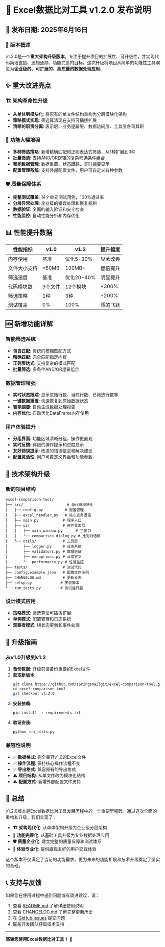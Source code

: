 # 🚀 Excel数据比对工具 v1.2.0 发布说明

## 📅 发布日期: 2025年6月16日

### 🎯 版本概述

v1.2.0是一个**重大架构升级版本**，专注于提升项目的扩展性、可升级性，并实现代码简洁直接、逻辑通顺、功能完善的目标。这次升级将项目从简单的功能性工具演进为**企业级的、可扩展的、高质量的数据处理应用**。

## ✨ 重大改进亮点

### 🏗️ 架构革命性升级
- **从单体到模块化**: 将原有的单文件结构重构为分层模块化架构
- **策略模式实现**: 筛选算法现在支持可插拔扩展
- **清晰的职责分离**: 表示层、业务逻辑层、数据访问层、工具层各司其职

### 🚀 功能大幅增强
- **多种筛选策略**: 新增精确匹配和正则表达式筛选，从1种扩展到3种
- **批量筛选**: 支持AND/OR逻辑的复杂筛选条件组合
- **智能数据管理**: 数据重置、状态跟踪、实时摘要显示
- **配置管理系统**: 支持外部配置文件，用户可自定义各种参数

### 🛡️ 质量保障体系
- **完整测试覆盖**: 14个单元测试用例，100%通过率
- **分层异常处理**: 企业级的错误处理和恢复机制
- **数据验证**: 全面的输入验证和安全检查
- **性能监控**: 自动性能分析和内存优化

## 📊 性能提升数据

| 性能指标 | v1.0 | v1.2 | 提升幅度 |
|---------|------|------|---------|
| 内存使用 | 基准 | 优化5-30% | 显著改善 |
| 文件大小支持 | <50MB | 100MB+ | 翻倍提升 |
| 筛选速度 | 基准 | 优化20-40% | 明显提升 |
| 代码模块数 | 3个文件 | 12个模块 | +300% |
| 筛选策略 | 1种 | 3种 | +200% |
| 测试覆盖 | 0% | 100% | 质的飞跃 |

## 🆕 新增功能详解

### 智能筛选系统
- **包含匹配**: 传统的模糊匹配方式
- **精确匹配**: 完全匹配指定内容
- **正则表达式**: 支持复杂的模式匹配
- **批量筛选**: 多条件AND/OR逻辑组合

### 数据管理增强
- **实时状态跟踪**: 显示原始行数、当前行数、已筛选行数等
- **一键数据重置**: 快速恢复到原始数据状态
- **智能摘要**: 自动生成数据处理报告
- **内存优化**: 自动优化DataFrame内存使用

### 用户体验提升
- **分组界面**: 功能区域清晰分组，操作更直观
- **实时反馈**: 详细的操作提示和进度显示
- **友好错误提示**: 改进的错误信息和解决建议
- **配置灵活性**: 用户可自定义界面和功能参数

## 🔧 技术架构升级

### 新的项目结构
```
excel-comparison-tool/
├── src/                    # 源代码模块化
│   ├── config.py          # 配置管理
│   ├── excel_handler.py   # 核心业务逻辑
│   ├── main.py           # 程序入口
│   ├── ui/               # 用户界面层
│   │   ├── main_window.py      # 主窗口
│   │   └── comparison_dialog.py # 比对对话框
│   └── utils/            # 工具层
│       ├── logger.py     # 日志系统
│       ├── validators.py # 数据验证
│       ├── exceptions.py # 异常定义
│       └── performance.py # 性能监控
├── tests/                # 测试代码
├── config.example.json   # 配置文件示例
├── CHANGELOG.md          # 更新日志
├── setup.py             # 安装脚本
└── run_tests.py         # 测试运行器
```

### 设计模式应用
- **策略模式**: 筛选算法可插拔扩展
- **单例模式**: 配置管理和日志系统
- **观察者模式**: UI状态更新和事件处理

## 🔄 升级指南

### 从v1.0升级到v1.2

1. **备份数据**: 升级前请备份重要的Excel文件
2. **获取新版本**: 
   ```bash
   git clone https://github.com/springsnailgit/excel-comparison-tool.git
   cd excel-comparison-tool
   git checkout v1.2.0
   ```
3. **安装依赖**: 
   ```bash
   pip install -r requirements.txt
   ```
4. **验证安装**: 
   ```bash
   python run_tests.py
   ```

### 兼容性说明
- ✅ **数据格式**: 完全兼容v1.0的Excel文件
- ✅ **操作流程**: 保持核心操作流程不变
- ✅ **导出格式**: 兼容原有的导出格式
- ⚠️ **项目结构**: 从单文件改为模块化结构
- ⚠️ **配置方式**: 新增外部配置文件支持

## 🎉 总结

v1.2.0版本是Excel数据比对工具发展历程中的一个重要里程碑。通过这次全面的重构和升级，我们实现了：

- **🏗️ 架构现代化**: 从单体架构升级为企业级分层架构
- **🚀 功能完善化**: 从基础工具升级为专业数据处理应用
- **🛡️ 质量企业化**: 建立完整的质量保障和测试体系
- **🎨 体验专业化**: 提供直观友好的用户交互体验

这个版本不仅满足了当前的功能需求，更为未来的功能扩展和技术升级奠定了坚实的基础。

## 📞 支持与反馈

如果您在使用过程中遇到问题或有改进建议，请：

1. 查看 [README.md](README.md) 了解详细使用说明
2. 查看 [CHANGELOG.md](CHANGELOG.md) 了解完整更新历史
3. 在 [GitHub Issues](https://github.com/springsnailgit/excel-comparison-tool/issues) 提交问题
4. 联系开发团队获取技术支持

---

**感谢您使用Excel数据比对工具！** 🎯
